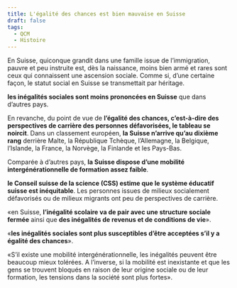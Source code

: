 ```yaml
---
title: L'égalité des chances est bien mauvaise en Suisse
draft: false
tags:
  - QCM
  - Histoire
---
```


En Suisse, quiconque grandit dans une famille issue de l’immigration, pauvre et peu instruite est, dès la naissance, moins bien armé et rares sont ceux qui connaissent une ascension sociale. Comme si, d’une certaine façon, le statut social en Suisse se transmettait par héritage.

**les inégalités sociales sont moins prononcées en Suisse** que dans d’autres pays.

En revanche, du point de vue de **l’égalité des chances, c’est-à-dire des perspectives de carrière des personnes défavorisées, le tableau se noircit**. Dans un classement européen, **la Suisse n’arrive qu’au dixième rang** derrière Malte, la République Tchèque, l’Allemagne, la Belgique, l’Islande, la France, la Norvège, la Finlande et les Pays-Bas.

Comparée à d’autres pays, **la Suisse dispose d’une mobilité intergénérationnelle de formation assez faible**.

**le Conseil suisse de la science (CSS) estime que le système éducatif suisse est inéquitable**. Les personnes issues de milieux socialement défavorisés ou de milieux migrants ont peu de perspectives de carrière.

«en Suisse, **l’inégalité scolaire va de pair avec une structure sociale fermée** ainsi que **des inégalités de revenus et de conditions de vie**».

«**les inégalités sociales sont plus susceptibles d’être acceptées s’il y a égalité des chances**».

«S’il existe une mobilité intergénérationnelle, les inégalités peuvent être beaucoup mieux tolérées. A l’inverse, si la mobilité est inexistante et que les gens se trouvent bloqués en raison de leur origine sociale ou de leur formation, les tensions dans la société sont plus fortes».